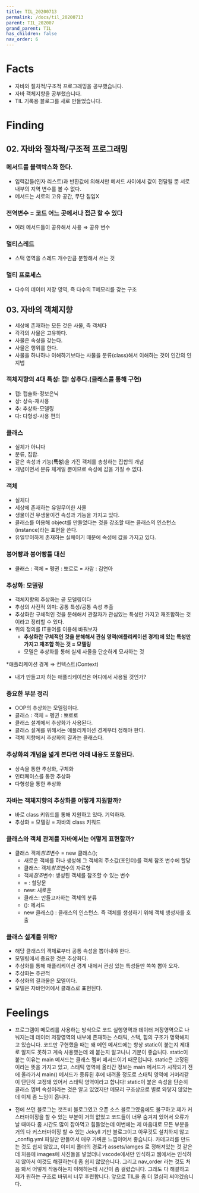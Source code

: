 ```yaml
---
title: TIL_20200713
permalink: /docs/til_20200713
parent: TIL_202007
grand_parent: TIL
has_children: false
nav_order: 6
---
```


# Facts

- 자바와 절차적/구조적 프로그래밍을 공부했습니다.
- 자바 객체지향을 공부했습니다.
- TIL 기록용 블로그를 새로 만들었습니다.

# Finding

## 02. 자바와 절차적/구조적 프로그래밍

### 메서드를 블랙박스화 한다.

- 입력값들(인자 리스트)과 반환값에 의해서만 메서드 사이에서 값이 전달될 뿐 서로 내부의 지역 변수를 볼 수 없다.
- 메서드는 서로의 고유 공간, 무단 침입X

### 전역변수 = 코드 어느 곳에서나 접근 할 수 있다

- 여러 메서드들이 공유해서 사용 ⇒ 공유 변수

### 멀티스레드

- 스택 영역을 스레드 개수만큼 분할해서 쓰는 것

### 멀티 프로세스

- 다수의 데이터 저장 영역, 즉 다수의 T메모리를 갖는 구조

## 03. 자바의 객체지향

- 세상에 존재하는 모든 것은 사물, 즉 객체다
- 각각의 사물은 고유하다.
- 사물은 속성을 갖는다.
- 사물은 행위를 한다.
- 사물을 하나하나 이해하기보다는 사물을 분류(class)해서 이해하는 것이 인간의 인지법

### 객체지향의 4대 특성: 캡! 상추다.(클래스를 통해 구현)

- 캡: 캡슐화-정보은닉
- 상: 상속-재사용
- 추: 추상화-모델링
- 다: 다형성-사용 편의

### 클래스

- 실체가 아니다
- 분류, 집합.
- 같은 속성과 기능(**특성**)을 가진 객체를 총칭하는 집합의 개념
- 개념이면서 분류 체계일 뿐이므로 속성에 값을 가질 수 없다.

### 객체

- 실체다
- 세상에 존재하는 유일무이한 사물
- 생물이건 무생물이건 속성과 기능을 가지고 있다.
- 클래스를 이용해 object를 만들었다는 것을 강조할 때는 클래스의 인스턴스(instance)라는 표현을 쓴다.
- 유일무이하게 존재하는 실체이기 때문에 속성에 값을 가지고 있다.

### 붕어빵과 붕어빵틀 대신

- 클래스 : 객체 = 펭귄 : 뽀로로 = 사람 : 김연아

### 추상화: 모델링

- 객체지향의 추상화는 곧 모델링이다
- 추상의 사전적 의미: 공통 특성/공통 속성 추출
- 추상화란 구체적인 것을 분해해서 관찰자가 관심있는 특성만 가지고 재조합하는 것이라고 정리할 수 있다.
- 위의 정의를 IT용어를 이용해 바꿔보자
  - **추상화란 구체적인 것을 분해해서 관심 영역(애플리케이션 경계)에 있는 특성만 가지고 재조합 하는 것 = 모델링**
  - 모델은 추상화를 통해 실제 사물을 단순하게 묘사하는 것

\*애플리케이션 경계 ⇒ 컨텍스트(Context)

- 내가 만들고자 하는 애플리케이션은 어디에서 사용될 것인가?

### 중요한 부분 정리

- OOP의 추상화는 모델링이다.
- 클래스 : 객체 = 펭귄 : 뽀로로
- 클래스 설계에서 추상화가 사용된다.
- 클래스 설계를 위해서는 애플리케이션 경계부터 정해야 한다.
- 객체 지향에서 추상화의 결과는 클래스다.

### 추상화의 개념을 넓게 본다면 아래 내용도 포함된다.

- 상속을 통한 추상화, 구체화
- 인터페이스를 통한 추상화
- 다형성을 통한 추상화

### 자바는 객체지향의 추상화를 어떻게 지원할까?

- 바로 class 키워드를 통해 지원하고 있다. 기억하자.
- 추상화 = 모델링 = 자바의 class 키워드

### 클래스와 객체 관계를 자바에서는 어떻게 표현할까?

- 클래스 객체*참조*변수 = new 클래스();
  - 새로운 객체를 하나 생성해 그 객체의 주소값(포인터)를 객체 참조 변수에 할당
  - 클래스: 객체*참조*변수의 자료형
  - 객체*참조*변수: 생성된 객체를 참조할 수 있는 변수
  - = : 할당문
  - new: 새로운
  - 클래스: 만들고자하는 객체의 분류
  - (): 메서드
  - new 클래스() : 클래스의 인스턴스. 즉 객체를 생성하기 위해 객체 생성자를 호출

### 클래스 설계를 위해?

- 해당 클래스의 객체로부터 공통 속성을 뽑아내야 한다.
- 모델링에서 중요한 것은 추상화다.
- 추상화를 통해 애플리케이션 경계 내에서 관심 있는 특성들만 쏙쏙 뽑아 오자.
- 추상화는 주관적
- 추상화의 결과물은 모델이다.
- 모델은 자바언어에서 클래스로 표현된다.

# Feelings

- 프로그램이 메모리를 사용하는 방식으로 코드 실행영역과 데이터 저장영역으로 나눠지는데 데이터 저장영역의 내부에 존재하는 스태틱, 스택, 힙의 구조가 명확해지고 있습니다. 코드만 구현했을 때는 왜 메인 메서드에는 항상 static이 붙는지 제대로 알지도 못하고 계속 사용했는데 왜 붙는지 알고나니 기분이 좋습니다. static이 붙는 이유는 main 메서드는 클래스 멤버 메서드이기 때문입니다. static은 고정된 이라는 뜻을 가지고 있고, 스태틱 영역에 올라간 정보는 main 메서드가 시작되기 전에 올라가서 main() 메서드가 종류된 후에 내려올 정도로 스태틱 영역에 거머리같이 단단히 고정돼 있어서 스태틱 영역이라고 합니다! static이 붙은 속성을 단순히 클래스 멤버 속성이라는 것은 알고 있었지만 메모리 구조상으로 별로 와닿지 않았는데 이제 좀 느낌이 옵니다.

- 전에 쓰던 블로그는 갯츠비 블로그였고 오픈 소스 블로그였음에도 불구하고 제가 커스터마이징을 할 수 있는 부분이 거의 없었고 코드들이 너무 숨겨져 있어서 오류가 날 때마다 좀 시간도 많이 잡아먹고 힘들었는데 이번에는 제 마음대로 모든 부분을 거의 다 커스터마이징 할 수 있는 Jekyll 기반 블로그이고 아무것도 설치하지 않고\_config.yml 파일만 만들어서 매우 가벼운 느낌이어서 좋습니다. 카테고리를 만드는 것도 쉽지 않았고, 이미지 폴더의 경로가 assets/iamges 로 정해져있는 것 같은데 처음에 images에 사진들을 넣었더니 vscode에서만 인식하고 웹에서는 인식하지 않아서 이것도 해결하는데 좀 쉽지 않았습니다. 그리고 nav_order 라는 것도 처음 봐서 어떻게 작동하는지 이해하는데 시간이 좀 걸렸습니다. 그래도 다 해결하고 제가 원하는 구조로 바꿔서 너무 후련합니다. 앞으로 TIL을 좀 더 열심히 써야겠습니다.
